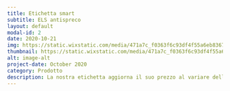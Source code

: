 ```yaml
---
title: Etichetta smart
subtitle: ELS antispreco
layout: default
modal-id: 2
date: 2020-10-21
img: https://static.wixstatic.com/media/471a7c_f0363f6c93df4f55a6eb8367b4aafd96~mv2.gif
thumbnail: https://static.wixstatic.com/media/471a7c_f0363f6c93df4f55a6eb8367b4aafd96~mv2.gif
alt: image-alt
project-date: October 2020
category: Prodotto
description: La nostra etichetta aggiorna il suo prezzo al variare della curva di acquisto degli utenti. I prezzi possono variare ed essere ridotti per evitare che la merce non venga venduta.
---
```

